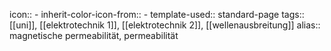 icon:: -
inherit-color-icon-from:: -
template-used:: standard-page
tags:: [[uni]], [[elektrotechnik 1]], [[elektrotechnik 2]], [[wellenausbreitung]] 
alias:: magnetische permeabilität, permeabilität
